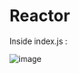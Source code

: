 # Reactor

Inside index.js :

![image](https://user-images.githubusercontent.com/74446624/215310580-f5a6f275-4b82-434a-97d3-b4f3e85b8020.png)
